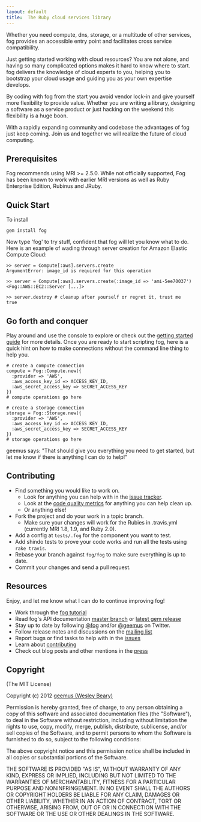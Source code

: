 ```yaml
---
layout: default
title:  The Ruby cloud services library
---
```


Whether you need compute, dns, storage, or a multitude of other services, fog provides an accessible entry point and facilitates cross service compatibility.

Just getting started working with cloud resources? You are not alone, and having so many complicated options makes it hard to know where to start. fog delivers the knowledge of cloud experts to you, helping you to bootstrap your cloud usage and guiding you as your own expertise develops.

By coding with fog from the start you avoid vendor lock-in and give yourself more flexibility to provide value. Whether you are writing a library, designing a software as a service product or just hacking on the weekend this flexibility is a huge boon.

With a rapidly expanding community and codebase the advantages of fog just keep coming. Join us and together we will realize the future of cloud computing.

## Prerequisites

Fog recommends using MRI >= 2.5.0. While not officially supported, Fog has been known to work with earlier MRI versions as well as Ruby Enterprise Edition, Rubinus and JRuby.

## Quick Start

To install

    gem install fog

Now type 'fog' to try stuff, confident that fog will let you know what to do. Here is an example of wading through server creation for Amazon Elastic Compute Cloud:

    >> server = Compute[:aws].servers.create
    ArgumentError: image_id is required for this operation

    >> server = Compute[:aws].servers.create(:image_id => 'ami-5ee70037')
    <Fog::AWS::EC2::Server [...]>

    >> server.destroy # cleanup after yourself or regret it, trust me
    true

## Go forth and conquer

Play around and use the console to explore or check out the [getting started guide](/about/getting_started.html) for more details. Once you are ready to start scripting fog, here is a quick hint on how to make connections without the command line thing to help you.

    # create a compute connection
    compute = Fog::Compute.new({
      :provider => 'AWS',
      :aws_access_key_id => ACCESS_KEY_ID,
      :aws_secret_access_key => SECRET_ACCESS_KEY
    })
    # compute operations go here

    # create a storage connection
    storage = Fog::Storage.new({
      :provider => 'AWS',
      :aws_access_key_id => ACCESS_KEY_ID,
      :aws_secret_access_key => SECRET_ACCESS_KEY
    })
    # storage operations go here

geemus says: "That should give you everything you need to get started, but let me know if there is anything I can do to help!"

## Contributing

* Find something you would like to work on.
  * Look for anything you can help with in the [issue tracker](https://github.com/fog/fog/issues).
  * Look at the [code quality metrics](https://codeclimate.com/github/fog/fog) for anything you can help clean up.
  * Or anything else!
* Fork the project and do your work in a topic branch.
  * Make sure your changes will work for the Rubies in .travis.yml (currently MRI 1.8, 1.9, and Ruby 2.0).
* Add a config at `tests/.fog` for the component you want to test.
* Add shindo tests to prove your code works and run all the tests using `rake travis`.
* Rebase your branch against `fog/fog` to make sure everything is up to date.
* Commit your changes and send a pull request.

## Resources

Enjoy, and let me know what I can do to continue improving fog!

* Work through the [fog tutorial](https://github.com/downloads/geemus/learn_fog/learn_fog.tar.gz)
* Read fog's API documentation [master branch](http://rubydoc.info/github/fog/fog) or [latest gem release](http://rubydoc.info/gems/fog)
* Stay up to date by following [@fog](http://twitter.com/fog) and/or [@geemus](http://twitter.com/geemus) on Twitter.
* Follow release notes and discussions on the [mailing list](http://groups.google.com/group/ruby-fog)
* Report bugs or find tasks to help with in the [issues](http://github.com/fog/fog/issues)
* Learn about [contributing](/about/contributing.html)
* Check out blog posts and other mentions in the [press](/about/press.html)

## Copyright

(The MIT License)

Copyright (c) 2012 [geemus (Wesley Beary)](http://github.com/geemus)

Permission is hereby granted, free of charge, to any person obtaining
a copy of this software and associated documentation files (the
"Software"), to deal in the Software without restriction, including
without limitation the rights to use, copy, modify, merge, publish,
distribute, sublicense, and/or sell copies of the Software, and to
permit persons to whom the Software is furnished to do so, subject to
the following conditions:

The above copyright notice and this permission notice shall be
included in all copies or substantial portions of the Software.

THE SOFTWARE IS PROVIDED "AS IS", WITHOUT WARRANTY OF ANY KIND,
EXPRESS OR IMPLIED, INCLUDING BUT NOT LIMITED TO THE WARRANTIES OF
MERCHANTABILITY, FITNESS FOR A PARTICULAR PURPOSE AND
NONINFRINGEMENT. IN NO EVENT SHALL THE AUTHORS OR COPYRIGHT HOLDERS BE
LIABLE FOR ANY CLAIM, DAMAGES OR OTHER LIABILITY, WHETHER IN AN ACTION
OF CONTRACT, TORT OR OTHERWISE, ARISING FROM, OUT OF OR IN CONNECTION
WITH THE SOFTWARE OR THE USE OR OTHER DEALINGS IN THE SOFTWARE.
